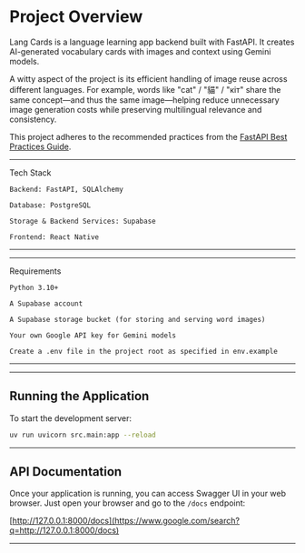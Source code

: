 # Project Overview

Lang Cards is a language learning app backend built with FastAPI. It creates AI-generated vocabulary cards with images and context using Gemini models.

A witty aspect of the project is its efficient handling of image reuse across different languages. For example, words like "cat" / "貓" / "кіт" share the same concept—and thus the same image—helping reduce unnecessary image generation costs while preserving multilingual relevance and consistency.

This project adheres to the recommended practices from the [FastAPI Best Practices Guide](https://github.com/zhanymkanov/fastapi-best-practices).

-----
Tech Stack

    Backend: FastAPI, SQLAlchemy

    Database: PostgreSQL

    Storage & Backend Services: Supabase

    Frontend: React Native
-----

-----
Requirements

    Python 3.10+

    A Supabase account

    A Supabase storage bucket (for storing and serving word images)

    Your own Google API key for Gemini models

    Create a .env file in the project root as specified in env.example

-----

-----

## Running the Application

To start the development server:

```bash
uv run uvicorn src.main:app --reload
```
-----

## API Documentation

Once your application is running, you can access Swagger UI in your web browser. Just open your browser and go to the `/docs` endpoint:

[http://127.0.0.1:8000/docs](https://www.google.com/search?q=http://127.0.0.1:8000/docs)

-----